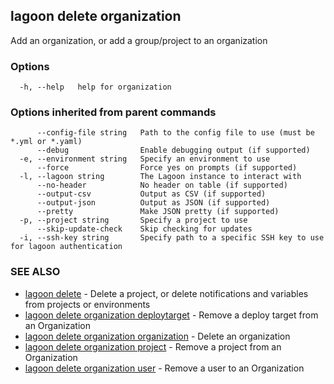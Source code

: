 ## lagoon delete organization

Add an organization, or add a group/project to an organization

### Options

```
  -h, --help   help for organization
```

### Options inherited from parent commands

```
      --config-file string   Path to the config file to use (must be *.yml or *.yaml)
      --debug                Enable debugging output (if supported)
  -e, --environment string   Specify an environment to use
      --force                Force yes on prompts (if supported)
  -l, --lagoon string        The Lagoon instance to interact with
      --no-header            No header on table (if supported)
      --output-csv           Output as CSV (if supported)
      --output-json          Output as JSON (if supported)
      --pretty               Make JSON pretty (if supported)
  -p, --project string       Specify a project to use
      --skip-update-check    Skip checking for updates
  -i, --ssh-key string       Specify path to a specific SSH key to use for lagoon authentication
```

### SEE ALSO

* [lagoon delete](lagoon_delete.md)	 - Delete a project, or delete notifications and variables from projects or environments
* [lagoon delete organization deploytarget](lagoon_delete_organization_deploytarget.md)	 - Remove a deploy target from an Organization
* [lagoon delete organization organization](lagoon_delete_organization_organization.md)	 - Delete an organization
* [lagoon delete organization project](lagoon_delete_organization_project.md)	 - Remove a project from an Organization
* [lagoon delete organization user](lagoon_delete_organization_user.md)	 - Remove a user to an Organization

